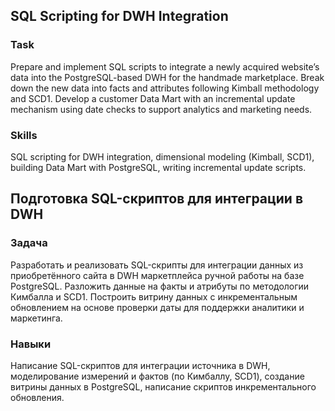 ## SQL Scripting for DWH Integration

### Task  
Prepare and implement SQL scripts to integrate a newly acquired website’s data into the PostgreSQL-based DWH for the handmade marketplace. Break down the new data into facts and attributes following Kimball methodology and SCD1. Develop a customer Data Mart with an incremental update mechanism using date checks to support analytics and marketing needs.

### Skills  
SQL scripting for DWH integration, dimensional modeling (Kimball, SCD1), building Data Mart with PostgreSQL, writing incremental update scripts.

## Подготовка SQL-скриптов для интеграции в DWH

### Задача  
Разработать и реализовать SQL-скрипты для интеграции данных из приобретённого сайта в DWH маркетплейса ручной работы на базе PostgreSQL. Разложить данные на факты и атрибуты по методологии Кимбалла и SCD1. Построить витрину данных с инкрементальным обновлением на основе проверки даты для поддержки аналитики и маркетинга.

### Навыки  
Написание SQL-скриптов для интеграции источника в DWH, моделирование измерений и фактов (по Кимбаллу, SCD1), создание витрины данных в PostgreSQL, написание скриптов инкрементального обновления.

